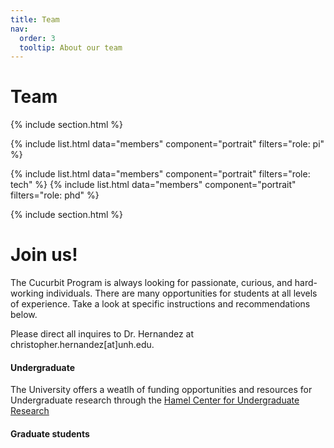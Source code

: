 ```yaml
---
title: Team
nav:
  order: 3
  tooltip: About our team
---
```


# <i class="fas fa-users"></i>Team

{% include section.html %}

{%
  include list.html
  data="members"
  component="portrait"
  filters="role: pi"
%}

{%
  include list.html
  data="members"
  component="portrait"
  filters="role: tech"
%}
{%
  include list.html
  data="members"
  component="portrait"
  filters="role: phd"
%}


{% include section.html %}

# Join us! 

The Cucurbit Program is always looking for passionate, curious, and hard-working individuals.
There are many opportunities for students at all levels of experience.
Take a look at specific instructions and recommendations below.

Please direct all inquires to Dr. Hernandez at christopher.hernandez[at]unh.edu.

#### Undergraduate

The University offers a weatlh of funding opportunities and resources for Undergraduate research through the [Hamel Center for Undergraduate Research](https://www.unh.edu/undergrad-research/)


#### Graduate students

